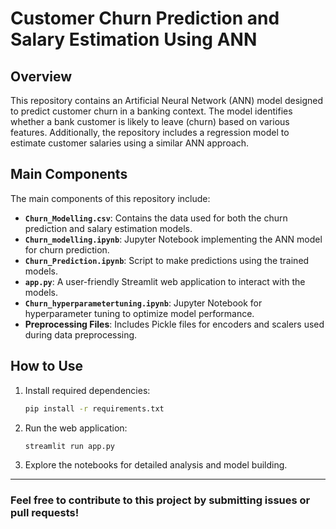 # Customer Churn Prediction and Salary Estimation Using ANN

## Overview
This repository contains an Artificial Neural Network (ANN) model designed to predict customer churn in a banking context. The model identifies whether a bank customer is likely to leave (churn) based on various features. Additionally, the repository includes a regression model to estimate customer salaries using a similar ANN approach.

## Main Components
The main components of this repository include:

- **`Churn_Modelling.csv`**: Contains the data used for both the churn prediction and salary estimation models.
- **`Churn_modelling.ipynb`**: Jupyter Notebook implementing the ANN model for churn prediction.
- **`Churn_Prediction.ipynb`**: Script to make predictions using the trained models.
- **`app.py`**: A user-friendly Streamlit web application to interact with the models.
- **`Churn_hyperparametertuning.ipynb`**: Jupyter Notebook for hyperparameter tuning to optimize model performance.
- **Preprocessing Files**: Includes Pickle files for encoders and scalers used during data preprocessing.

## How to Use
1. Install required dependencies:
    ```bash
    pip install -r requirements.txt
    ```

2. Run the web application:
    ```bash
    streamlit run app.py
    ```

3. Explore the notebooks for detailed analysis and model building.

---

### Feel free to contribute to this project by submitting issues or pull requests!
